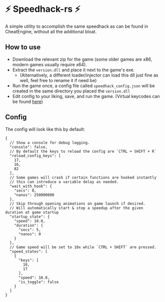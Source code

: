 # ⚡ Speedhack-rs ⚡

A simple utility to accomplish the same speedhack as can be found in CheatEngine,
without all the additional bloat.

## How to use
* Download the relevant zip for the game (some older games are x86, modern games usually require x64).
* Extract the `version.dll` and place it next to the game's exe.
  * (Alternatively, a different loader/injector can load this dll just fine as well, feel free to rename it if need be)
* Run the game once, a config file called `speedhack_config.json` will be created in the same directory you placed the `version.dll`
* Edit config to your liking, save, and run the game. (Virtual keycodes can be found [here](https://learn.microsoft.com/en-us/windows/win32/inputdev/virtual-key-codes))

## Config

The config will look like this by default:

```json5
{
  // Show a console for debug logging.
  "console": false,
  // By default the keys to reload the config are `CTRL + SHIFT + R`
  "reload_config_keys": [
    17,
    16,
    82
  ],
  // Some games will crash if certain functions are hooked instantly
  // this can introduce a variable delay as needed.
  "wait_with_hook": {
    "secs": 0,
    "nanos": 250000000
  },
  // Skip through opening animations on game launch if desired.
  // Will automatically start & stop a speedup after the given duration at game startup
  "startup_state": {
    "speed": 10.0,
    "duration": {
      "secs": 5,
      "nanos": 0
    }
  },
  // Game speed will be set to 10x while `CTRL + SHIFT` are pressed.
  "speed_states": [
    {
      "keys": [
        16,
        17
      ],
      "speed": 10.0,
      "is_toggle": false
    }
  ]
}
```

